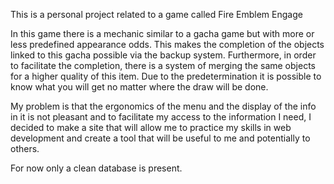 This is a personal project related to a game called Fire Emblem Engage

In this game there is a mechanic similar to a gacha game but with more or less predefined appearance odds.
This makes the completion of the objects linked to this gacha possible via the backup system.
Furthermore, in order to facilitate the completion, there is a system of merging the same objects for a higher quality of this item.
Due to the predetermination it is possible to know what you will get no matter where the draw will be done.

My problem is that the ergonomics of the menu and the display of the info in it is not pleasant and to facilitate my access to the information I need, I decided to make a site that will allow me to practice my skills in web development and create a tool that will be useful to me and potentially to others.

For now only a clean database is present.